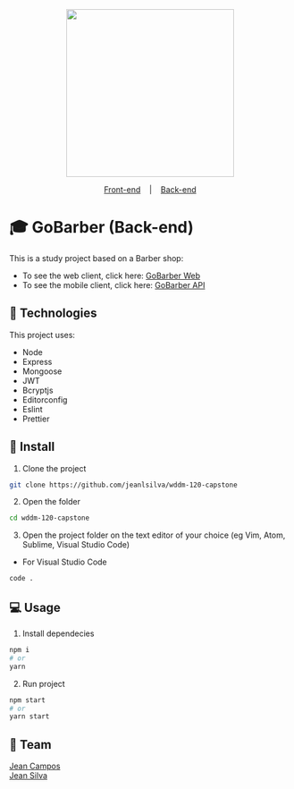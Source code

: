<div align="center">
    <img src="https://gobarber-web-one.vercel.app/static/media/logo.a49b07ec.svg" width="300px"/>
</div>

<p align="center">
  <a href="https://github.com/jeanffc/gobarber-web">Front-end</a>
  &nbsp;&nbsp;&nbsp;|&nbsp;&nbsp;&nbsp;
  <a href="https://github.com/jeanlsilva/wddm-120-capstone">Back-end</a>
  </p>

# 🎓 GoBarber (Back-end)

This is a study project based on a Barber shop:

- To see the web client, click here: [GoBarber Web](https://github.com/jeanffc/gobarber-web)
- To see the mobile client, click here: [GoBarber API](https://github.com/jeanlsilva/wddm-120-capstone)

## 📌 Technologies

This project uses:

- Node
- Express
- Mongoose
- JWT
- Bcryptjs
- Editorconfig
- Eslint
- Prettier

## 🚀 Install

1. Clone the project

```bash
git clone https://github.com/jeanlsilva/wddm-120-capstone
```

2. Open the folder

```bash
cd wddm-120-capstone
```

3. Open the project folder on the text editor of your choice (eg Vim, Atom, Sublime, Visual Studio Code)

- For Visual Studio Code

```bash
code .
```

## 💻 Usage

1. Install dependecies

```bash
npm i
# or
yarn
```

2. Run project

```bash
npm start
# or
yarn start
```

## 📝 Team

[Jean Campos](https://github.com/jeanffc)  
[Jean Silva](https://github.com/jeanlsilva)
